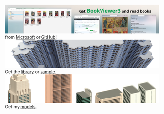 ![banner](https://raw.githubusercontent.com/kurema/kurema/master/image/banner3.jpg)  
from [Microsoft](https://www.microsoft.com/store/apps/9N607JHLBCZB) or [GitHub](https://github.com/kurema/BookViewerApp3)!
![banner](https://raw.githubusercontent.com/kurema/kurema/master/image/banner2.png)  
Get the [library](https://github.com/kurema/RhinoArchitecturalLibrary) or [sample](https://github.com/kurema/CellTower).
![banner](https://raw.githubusercontent.com/kurema/kurema/master/image/banner1.png)
Get my [models](https://github.com/kurema/Models).
